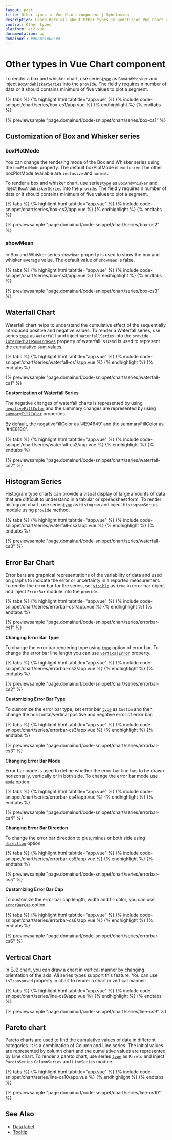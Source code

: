 ```yaml
---
layout: post
title: Other types in Vue Chart component | Syncfusion
description: Learn here all about Other types in Syncfusion Vue Chart component of Syncfusion Essential JS 2 and more.
control: Other types 
platform: ej2-vue
documentation: ug
domainurl: ##DomainURL##
---
```


<!-- markdownlint-disable MD036 -->

# Other types in Vue Chart component

To render a box and whisker chart, use series[`type`](https://ej2.syncfusion.com/vue/documentation/api/chart/series/#type) as `BoxAndWhisker` and inject
`BoxAndWhiskerSeries` into the `provide`. The field y requires n number of data or it should contains minimum of five values to plot a segment.
>
{% tabs %}
{% highlight html tabtitle="app.vue" %}
{% include code-snippet/chart/series/box-cs1/app.vue %}
{% endhighlight %}
{% endtabs %}
        
{% previewsample "page.domainurl/code-snippet/chart/series/box-cs1" %}

## Customization of Box and Whisker series

### boxPlotMode

You can change the rendering mode of the Box and Whisker series using the `boxPlotMode` property. The default boxPlotMode is `exclusive`.The other boxPlotMode available are `inclusive` and `normal`.

To render a box and whisker chart, use series[`type`](https://ej2.syncfusion.com/vue/documentation/api/chart/series/#type) as `BoxAndWhisker` and inject `BoxAndWhiskerSeries` into the `provide`. The field y requires n number of data or it
should contains minimum of five values to plot a segment.
>
{% tabs %}
{% highlight html tabtitle="app.vue" %}
{% include code-snippet/chart/series/box-cs2/app.vue %}
{% endhighlight %}
{% endtabs %}
        
{% previewsample "page.domainurl/code-snippet/chart/series/box-cs2" %}

### showMean

In Box and Whisker series `showMean` property is used to show the box and whisker average value. The default value of `showMean` is false.

{% tabs %}
{% highlight html tabtitle="app.vue" %}
{% include code-snippet/chart/series/box-cs3/app.vue %}
{% endhighlight %}
{% endtabs %}
        
{% previewsample "page.domainurl/code-snippet/chart/series/box-cs3" %}

## Waterfall Chart

Waterfall chart helps to understand the cumulative effect of the sequentially introduced positive and negative values. To render a Waterfall series, use series [`type`](https://ej2.syncfusion.com/vue/documentation/api/chart/series/#type) as `Waterfall` and inject `WaterfallSeries` into the `provide`. [`intermediateSumIndexes`](https://ej2.syncfusion.com/vue/documentation/api-seriesDirective.html#intermediateSumIndexes-any) property of waterfall is used is used to represent the cumulative sum values.

{% tabs %}
{% highlight html tabtitle="app.vue" %}
{% include code-snippet/chart/series/waterfall-cs1/app.vue %}
{% endhighlight %}
{% endtabs %}
        
{% previewsample "page.domainurl/code-snippet/chart/series/waterfall-cs1" %}

**Customization of Waterfall Series**

The negative changes of waterfall charts is represented by using [`negativeFillColor`](https://ej2.syncfusion.com/vue/documentation/api/chart/series/#negativefillcolor) and the summary changes are represented by using [`summaryFillColor`](https://ej2.syncfusion.com/vue/documentation/api/chart/series/#summaryfillcolor) properties.

By default, the negativeFillColor as ‘#E94649’ and the summaryFillColor as ‘#4E81BC’.

{% tabs %}
{% highlight html tabtitle="app.vue" %}
{% include code-snippet/chart/series/waterfall-cs2/app.vue %}
{% endhighlight %}
{% endtabs %}
        
{% previewsample "page.domainurl/code-snippet/chart/series/waterfall-cs2" %}

## Histogram Series

Histogram type charts can provide a visual display of large amounts of data that are difficult to understand in a tabular or spreadsheet form. To render histogram chart, use series[`type`](https://ej2.syncfusion.com/vue/documentation/api/chart/series/#type) as `Histogram` and inject `HistogramSeries` module using `provide` method.

{% tabs %}
{% highlight html tabtitle="app.vue" %}
{% include code-snippet/chart/series/waterfall-cs3/app.vue %}
{% endhighlight %}
{% endtabs %}
        
{% previewsample "page.domainurl/code-snippet/chart/series/waterfall-cs3" %}

## Error Bar Chart

Error bars are graphical representations of the variability of data and used on graphs to indicate the error or uncertainty in a reported measurement. To render the error bar for the series, set [`visible`](https://ej2.syncfusion.com/vue/documentation/api/chart/series/#visible) as `true` in error bar object and inject `ErrorBar` module into the `provide`.

{% tabs %}
{% highlight html tabtitle="app.vue" %}
{% include code-snippet/chart/series/errorbar-cs1/app.vue %}
{% endhighlight %}
{% endtabs %}
        
{% previewsample "page.domainurl/code-snippet/chart/series/errorbar-cs1" %}

**Changing Error Bar Type**

To change the error bar rendering type using [`type`](https://ej2.syncfusion.com/vue/documentation/api/chart/series/#visible) option of error bar. To change the error bar line length you can use [`verticalError`](https://ej2.syncfusion.com/vue/documentation/api/chart/errorBarSettings/) property.

{% tabs %}
{% highlight html tabtitle="app.vue" %}
{% include code-snippet/chart/series/errorbar-cs2/app.vue %}
{% endhighlight %}
{% endtabs %}
        
{% previewsample "page.domainurl/code-snippet/chart/series/errorbar-cs2" %}

**Customizing Error Bar Type**

To customize the error bar type, set error bar [`type`](https://ej2.syncfusion.com/vue/documentation/api/chart/errorBarSettings/#type) as `Custom` and  then change the horizontal/vertical positive and negative error of error bar.

{% tabs %}
{% highlight html tabtitle="app.vue" %}
{% include code-snippet/chart/series/errorbar-cs3/app.vue %}
{% endhighlight %}
{% endtabs %}
        
{% previewsample "page.domainurl/code-snippet/chart/series/errorbar-cs3" %}

**Changing Error Bar Mode**

Error bar mode is used to define whether the error bar line has to be drawn horizontally, vertically or in both side. To change the error bar mode use [`mode`](https://ej2.syncfusion.com/vue/documentation/api/chart/errorBarSettings/#mode) option.

{% tabs %}
{% highlight html tabtitle="app.vue" %}
{% include code-snippet/chart/series/errorbar-cs4/app.vue %}
{% endhighlight %}
{% endtabs %}
        
{% previewsample "page.domainurl/code-snippet/chart/series/errorbar-cs4" %}

**Changing Error Bar Direction**

To change the error bar direction to plus, minus or both side using [`direction`](https://ej2.syncfusion.com/vue/documentation/api/chart/errorBarSettings/#direction) option.

{% tabs %}
{% highlight html tabtitle="app.vue" %}
{% include code-snippet/chart/series/errorbar-cs5/app.vue %}
{% endhighlight %}
{% endtabs %}
        
{% previewsample "page.domainurl/code-snippet/chart/series/errorbar-cs5" %}

**Customizing Error Bar Cap**

To customize the error bar cap length, width and fill color, you can use [`errorBarCap`](https://ej2.syncfusion.com/vue/documentation/api/chart/errorBarSettings/#errorbarcap) option.

{% tabs %}
{% highlight html tabtitle="app.vue" %}
{% include code-snippet/chart/series/errorbar-cs6/app.vue %}
{% endhighlight %}
{% endtabs %}
        
{% previewsample "page.domainurl/code-snippet/chart/series/errorbar-cs6" %}

## Vertical Chart

In EJ2 chart, you can draw a chart in vertical manner by changing orientation of the axis. All series types support this feature. You can use `isTransposed` property in chart to render a chart in vertical manner.

{% tabs %}
{% highlight html tabtitle="app.vue" %}
{% include code-snippet/chart/series/line-cs9/app.vue %}
{% endhighlight %}
{% endtabs %}
        
{% previewsample "page.domainurl/code-snippet/chart/series/line-cs9" %}

## Pareto chart

Pareto charts are used to find the cumulative values of data in different categories. It is a combination of Column and Line series. The initial values are represented by column chart and the cumulative values are represented by Line chart. To render a pareto chart, use series [`type`](https://ej2.syncfusion.com/vue/documentation/api/chart/errorBarSettings/#type) as `Pareto` and inject `ParetoSeries` `ColumnSeries` and  `LineSeries` module.

{% tabs %}
{% highlight html tabtitle="app.vue" %}
{% include code-snippet/chart/series/line-cs10/app.vue %}
{% endhighlight %}
{% endtabs %}
        
{% previewsample "page.domainurl/code-snippet/chart/series/line-cs10" %}

## See Also

* [Data label](./data-labels.md)
* [Tooltip](./tool-tip.md)
